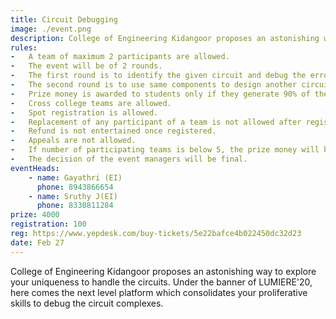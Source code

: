 ```yaml
---
title: Circuit Debugging
image: ./event.png
description: College of Engineering Kidangoor proposes an astonishing way to explore your uniqueness to handle the circuits. Under the banner of LUMIERE'20, here comes the next level platform which consolidates your proliferative skills to debug the circuit complexes.
rules: 
-   A team of maximum 2 participants are allowed.
-   The event will be of 2 rounds.
-   The first round is to identify the given circuit and debug the error and obtain the output.
-   The second round is to use same components to design another circuit and explain the logic.
-   Prize money is awarded to students only if they generate 90% of the desired output.
-   Cross college teams are allowed.
-   Spot registration is allowed.
-   Replacement of any participant of a team is not allowed after registration.
-   Refund is not entertained once registered.
-   Appeals are not allowed.
-   If number of participating teams is below 5, the prize money will be cut-off to 70%.
-   The decision of the event managers will be final.
eventHeads:
    - name: Gayathri (EI)
      phone: 8943866654
    - name: Sruthy J(EI)
      phone: 8330811284
prize: 4000
registration: 100
reg: https://www.yepdesk.com/buy-tickets/5e22bafce4b022450dc32d23
date: Feb 27
---
```


College of Engineering Kidangoor proposes an astonishing way to explore your uniqueness to handle the circuits. Under the banner of LUMIERE'20, here comes the next level platform which consolidates your proliferative skills to debug the circuit complexes.